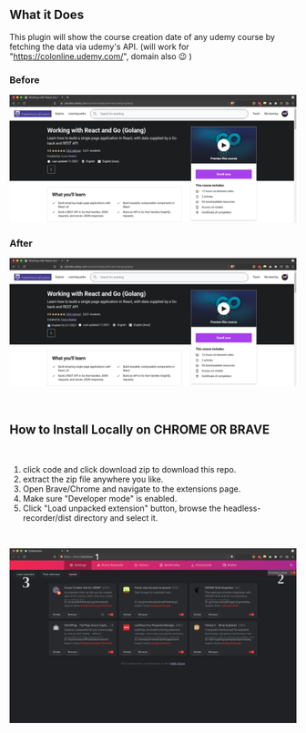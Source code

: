 ## What it Does
This plugin will show the course creation date of any udemy course by fetching the data via udemy's API. (will work for "https://colonline.udemy.com/", domain also 😉 )

### **Before**

![Screenshot-1](./images/before.png)

### **After**

![Screenshot-2](./images/after.png)

<br>

## How to Install Locally on CHROME OR BRAVE
<br>

1. click code and click download zip to download this repo.
2. extract the zip file anywhere you like.
2. Open Brave/Chrome and navigate to the extensions page.
3. Make sure "Developer mode" is enabled.
4. Click "Load unpacked extension" button, browse the headless-recorder/dist directory and select it.

<br>

![Screenshot-2](./images/how-to-add-locally.png)